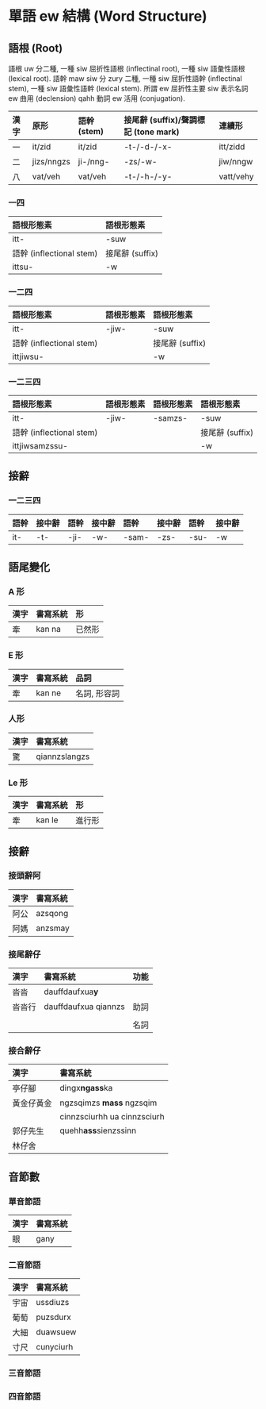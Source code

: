 # 單語 ew 結構 (Word Structure)

## 語根 (Root)

語根 uw 分二種, 一種 siw 屈折性語根 (inflectinal root), 一種 siw 語彙性語根 (lexical root). 語幹 maw siw 分 zury 二種, 一種 siw 屈折性語幹 (inflectinal stem), 一種 siw 語彙性語幹 (lexical stem). 所謂 ew 屈折性主要 siw 表示名詞 ew 曲用 (declension) qahh 動詞 ew 活用 (conjugation).

| 漢字 | 原形 | 語幹 (stem) | 接尾辭 (suffix)/聲調標記 (tone mark) | 連續形 |
| :--- | :--- | :--- | :--- | :--- |
| 一 | it/zid | it/zid | -t-/-d-/-x- | itt/zidd |
| 二 | jizs/nngzs | ji-/nng- | -zs/-w- | jiw/nngw |
| 八 | vat/veh | vat/veh | -t-/-h-/-y- | vatt/vehy |

### 一四

| 語根形態素 | 語根形態素 |
| :--- | :--- |
| itt- | -suw |
| 語幹 (inflectional stem) | 接尾辭 \(suffix\) |
| ittsu- | -w |

### 一二四

| 語根形態素 | 語根形態素 | 語根形態素 |
| :--- | :--- | :--- |
| itt- | -jiw- | -suw |
| 語幹 (inflectional stem) | | 接尾辭 (suffix) |
| ittjiwsu- | | -w |

### 一二三四

| 語根形態素 | 語根形態素 | 語根形態素 | 語根形態素 |
| :--- | :--- | :--- | :--- |
| itt- | -jiw- | -samzs- | -suw |
| 語幹 (inflectional stem) | | | 接尾辭 (suffix) |
| ittjiwsamzssu- | | | -w |

## 接辭

### 一二三四

| 語幹 | 接中辭 | 語幹 | 接中辭 | 語幹 | 接中辭 | 語幹 | 接中辭 |
| :--- | :--- | :--- | :--- | :--- | :--- | :--- | :--- |
| it- | -t- | -ji- | -w- | -sam- | -zs- | -su- | -w |


## 語尾變化

### A 形

| 漢字 | 書寫系統 | 形 |
| :--- | :--- | :--- |
| 牽 | kan na | 已然形 |

### E 形

| 漢字 | 書寫系統 | 品詞 |
| :--- | :--- | :--- |
| 牽 | kan ne | 名詞, 形容詞 |

### 人形

| 漢字 | 書寫系統 |
| :--- | :--- |
| 驚 | qiannzslangzs |

### Le 形

| 漢字 | 書寫系統 | 形 |
| :--- | :--- | :--- |
| 牽 | kan le | 進行形 |

## 接辭

### 接頭辭阿

| 漢字 | 書寫系統 |
| :--- | :--- |
| 阿公 | azsqong |
| 阿媽 | anzsmay |

### 接尾辭仔

| 漢字 | 書寫系統 | 功能 |
| :--- | :--- | :--- |
| 沓沓 | dauffdaufxua**y** | |
| 沓沓行 | dauffdaufxua qiannzs | 助詞 |
| | | |
| | | 名詞 |

### 接合辭仔

| 漢字 | 書寫系統 |
| :--- | :--- |
| 亭仔腳 | dingx**ngass**ka |
| 黃金仔黃金 | ngzsqimzs **mass** ngzsqim |
|| cinnzsciurhh ua cinnzsciurh |
| 郭仔先生 | quehh**ass**sienzssinn |
| 林仔舍 ||

## 音節數

### 單音節語

| 漢字 | 書寫系統 |
| :--- | :--- |
| 眼 | gany |

### 二音節語

| 漢字 | 書寫系統 |
| :--- | :--- |
| 宇宙 | ussdiuzs |
| 葡萄 | puzsdurx |
| 大細 | duawsuew |
| 寸尺 | cunyciurh |

### 三音節語

### 四音節語
